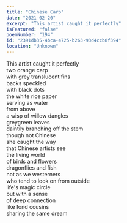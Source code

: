 ```yaml
---
title: "Chinese Carp"
date: "2021-02-20"
excerpt: "This artist caught it perfectly"
isFeatured: "false"
poemNumber: "194"
id: "2391db35-4bca-4725-b263-93d4ccb8f394"
location: "Unknown"
---
```


This artist caught it perfectly  
two orange carp  
with grey translucent fins  
backs speckled  
with black dots  
the white rice paper  
serving as water  
from above  
a wisp of willow dangles  
greygreen leaves  
daintily branching off the stem  
though not Chinese  
she caught the way  
that Chinese artists see  
the living world  
of birds and flowers  
dragonflies and fish  
not as we westerners  
who tend to look on from outside  
life's magic circle  
but with a sense  
of deep connection  
like fond cousins  
sharing the same dream
